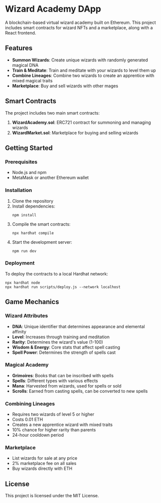# Wizard Academy DApp

A blockchain-based virtual wizard academy built on Ethereum. This project includes smart contracts for wizard NFTs and a marketplace, along with a React frontend.

## Features

- **Summon Wizards**: Create unique wizards with randomly generated magical DNA
- **Train & Meditate**: Train and meditate with your wizards to level them up
- **Combine Lineages**: Combine two wizards to create an apprentice with mixed magical traits
- **Marketplace**: Buy and sell wizards with other mages

## Smart Contracts

The project includes two main smart contracts:

1. **WizardAcademy.sol**: ERC721 contract for summoning and managing wizards
2. **WizardMarket.sol**: Marketplace for buying and selling wizards

## Getting Started

### Prerequisites

- Node.js and npm
- MetaMask or another Ethereum wallet

### Installation

1. Clone the repository
2. Install dependencies:
   ```
   npm install
   ```
3. Compile the smart contracts:
   ```
   npx hardhat compile
   ```
4. Start the development server:
   ```
   npm run dev
   ```

### Deployment

To deploy the contracts to a local Hardhat network:

```
npx hardhat node
npx hardhat run scripts/deploy.js --network localhost
```

## Game Mechanics

### Wizard Attributes

- **DNA**: Unique identifier that determines appearance and elemental affinity
- **Level**: Increases through training and meditation
- **Rarity**: Determines the wizard's value (1-100)
- **Wisdom & Energy**: Core stats that affect spell casting
- **Spell Power**: Determines the strength of spells cast

### Magical Academy

- **Grimoires**: Books that can be inscribed with spells
- **Spells**: Different types with various effects
- **Mana**: Harvested from wizards, used for spells or sold
- **Scrolls**: Earned from casting spells, can be converted to new spells

### Combining Lineages

- Requires two wizards of level 5 or higher
- Costs 0.01 ETH
- Creates a new apprentice wizard with mixed traits
- 10% chance for higher rarity than parents
- 24-hour cooldown period

### Marketplace

- List wizards for sale at any price
- 2% marketplace fee on all sales
- Buy wizards directly with ETH

## License

This project is licensed under the MIT License.